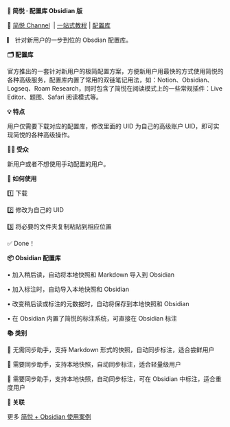   

**📝 简悦 · 配置库 Obsidian 版**

  

🔗 [简悦 Channel](https://t.me/simpread/471)  | [一站式教程](https://www.yuque.com/kenshin/simpread/psugef) | [配置库](https://t.me/simpread/470)

[](https://t.me/simpread/470)  

▎ 针对新用户的一步到位的 Obsdian 配置库。

  

**🗂 配置库**

  

官方推出的一套针对新用户的极简配置方案，方便新用户用最快的方式使用简悦的各种高级服务，配置库内置了常用的双链笔记用法，如：Notion、Obsidian、Logseq、Roam Research，同时包含了简悦在阅读模式上的一些常规插件：Live Editor、题图、Safari 阅读模式等。

  

**💡 特点**

  

用户仅需要下载对应的配置库，修改里面的 UID 为自己的高级账户 UID，即可实现简悦的各种高级操作。

  

**💁‍♂️ 受众**

  

新用户或者不想使用手动配置的用户。

  

**📝 如何使用**

  

1️⃣ 下载

  

2️⃣ 修改为自己的 UID

  

3️⃣ 将必要的文件夹复制粘贴到相应位置

  

✅ Done！

  

**📦 Obsidian 配置库**

  

• 加入稍后读，自动将本地快照和 Markdown 导入到 Obsidian

  

• 加入标注时，自动导入本地快照和 Obsidian

  

• 改变稍后读或标注的元数据时，自动将保存到本地快照和 Obsidian

  

• 在 Obsidian 内置了简悦的标注系统，可直接在 Obsidian 标注

  

**📚 类别**

  

📘 无需同步助手，支持 Markdown 形式的快照，自动同步标注，适合尝鲜用户

  

📙 需要同步助手，支持本地快照，自动同步标注，适合轻量级用户

  

📗 需要同步助手，支持本地快照，自动同步标注，可在 Obsidian 中标注，适合重度用户

  

**🔎 关联**

  

更多 [简悦 + Obsidian 使用案例](https://t.me/simpread/472)